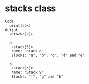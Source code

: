 # stacks class

    Code
      print(stk)
    Output
      <stacks[2]>
      
      a
       <stack[5]>
       Name: "Stack 8"
       Blocks: "a", "b", "c", "d" and "e"
      
      b
       <stack[3]>
       Name: "Stack 9"
       Blocks: "f", "g" and "h"

